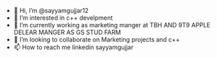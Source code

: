 - 👋 Hi, I’m @sayyamgujjar12
- 👀 I’m interested in c++ develpment
- 🌱 I’m currently working as marketing manger at TBH   AND 9T9 APPLE DELEAR  MANGER AS GS STUD FARM 
- 💞️ I’m looking to collaborate on Marketing projects and c++
- 📫 How to reach me linkedin sayyamgujjar


